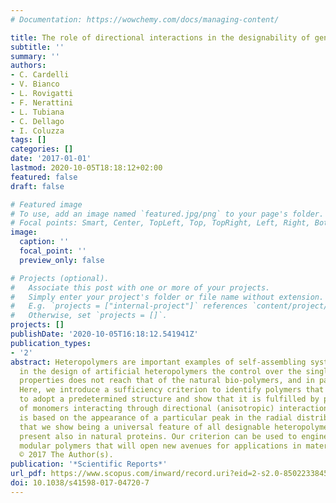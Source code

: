 ```yaml
---
# Documentation: https://wowchemy.com/docs/managing-content/

title: The role of directional interactions in the designability of generalized heteropolymers
subtitle: ''
summary: ''
authors:
- C. Cardelli
- V. Bianco
- L. Rovigatti
- F. Nerattini
- L. Tubiana
- C. Dellago
- I. Coluzza
tags: []
categories: []
date: '2017-01-01'
lastmod: 2020-10-05T18:18:12+02:00
featured: false
draft: false

# Featured image
# To use, add an image named `featured.jpg/png` to your page's folder.
# Focal points: Smart, Center, TopLeft, Top, TopRight, Left, Right, BottomLeft, Bottom, BottomRight.
image:
  caption: ''
  focal_point: ''
  preview_only: false

# Projects (optional).
#   Associate this post with one or more of your projects.
#   Simply enter your project's folder or file name without extension.
#   E.g. `projects = ["internal-project"]` references `content/project/deep-learning/index.md`.
#   Otherwise, set `projects = []`.
projects: []
publishDate: '2020-10-05T16:18:12.541941Z'
publication_types:
- '2'
abstract: Heteropolymers are important examples of self-assembling systems. However,
  in the design of artificial heteropolymers the control over the single chain self-assembling
  properties does not reach that of the natural bio-polymers, and in particular proteins.
  Here, we introduce a sufficiency criterion to identify polymers that can be designed
  to adopt a predetermined structure and show that it is fulfilled by polymers made
  of monomers interacting through directional (anisotropic) interactions. The criterion
  is based on the appearance of a particular peak in the radial distribution function,
  that we show being a universal feature of all designable heteropolymers, as it is
  present also in natural proteins. Our criterion can be used to engineer new self-assembling
  modular polymers that will open new avenues for applications in materials science.
  © 2017 The Author(s).
publication: '*Scientific Reports*'
url_pdf: https://www.scopus.com/inward/record.uri?eid=2-s2.0-85022338457&doi=10.1038%2fs41598-017-04720-7&partnerID=40&md5=3f834d9daf30f50312edcd9fe5ee2dc9
doi: 10.1038/s41598-017-04720-7
---
```

